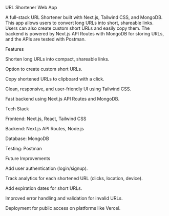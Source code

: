 URL Shortener Web App

A full-stack URL Shortener built with Next.js, Tailwind CSS, and MongoDB. This app allows users to convert long URLs into short, shareable links. Users can also create custom short URLs and easily copy them. The backend is powered by Next.js API Routes with MongoDB for storing URLs, and the APIs are tested with Postman.

Features

Shorten long URLs into compact, shareable links.

Option to create custom short URLs.

Copy shortened URLs to clipboard with a click.

Clean, responsive, and user-friendly UI using Tailwind CSS.

Fast backend using Next.js API Routes and MongoDB.

Tech Stack

Frontend: Next.js, React, Tailwind CSS

Backend: Next.js API Routes, Node.js

Database: MongoDB

Testing: Postman

Future Improvements

Add user authentication (login/signup).

Track analytics for each shortened URL (clicks, location, device).

Add expiration dates for short URLs.

Improved error handling and validation for invalid URLs.

Deployment for public access on platforms like Vercel. 
